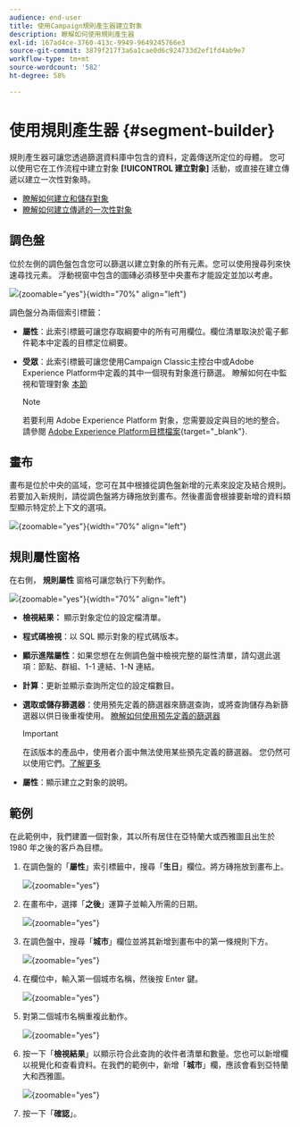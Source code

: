 ```yaml
---
audience: end-user
title: 使用Campaign規則產生器建立對象
description: 瞭解如何使用規則產生器
exl-id: 167ad4ce-3760-413c-9949-9649245766e3
source-git-commit: 3879f217f3a6a1cae0d6c924733d2ef1fd4ab9e7
workflow-type: tm+mt
source-wordcount: '582'
ht-degree: 58%

---
```


# 使用規則產生器 {#segment-builder}

規則產生器可讓您透過篩選資料庫中包含的資料，定義傳送所定位的母體。 您可以使用它在工作流程中建立對象 **[!UICONTROL 建立對象]** 活動，或直接在建立傳遞以建立一次性對象時。

* [瞭解如何建立和儲存對象](create-audience.md)
* [瞭解如何建立傳遞的一次性對象](one-time-audience.md)

## 調色盤

位於左側的調色盤包含您可以篩選以建立對象的所有元素。您可以使用搜尋列來快速尋找元素。 浮動視窗中包含的圖磚必須移至中央畫布才能設定並加以考慮。

![](assets/segment-builder2.png){zoomable=&quot;yes&quot;}{width="70%" align="left"}

調色盤分為兩個索引標籤：

* **屬性**：此索引標籤可讓您存取綱要中的所有可用欄位。欄位清單取決於電子郵件範本中定義的目標定位綱要。

* **受眾**：此索引標籤可讓您使用Campaign Classic主控台中或Adobe Experience Platform中定義的其中一個現有對象進行篩選。 瞭解如何在中監視和管理對象 [本節](manage-audience.md)

  >[!NOTE]
  >
  >若要利用 Adobe Experience Platform 對象，您需要設定與目的地的整合。請參閱 [Adobe Experience Platform目標檔案](https://experienceleague.adobe.com/docs/experience-platform/destinations/home.html?lang=zh-Hant){target="_blank"}.

## 畫布

畫布是位於中央的區域，您可在其中根據從調色盤新增的元素來設定及結合規則。若要加入新規則，請從調色盤將方磚拖放到畫布。然後畫面會根據要新增的資料類型顯示特定於上下文的選項。

![](assets/segment-builder4.png){zoomable=&quot;yes&quot;}{width="70%" align="left"}

## 規則屬性窗格

在右側， **規則屬性** 窗格可讓您執行下列動作。

![](assets/segment-builder5.png){zoomable=&quot;yes&quot;}{width="70%" align="left"}

* **檢視結果：** 顯示對象定位的設定檔清單。
* **程式碼檢視**：以 SQL 顯示對象的程式碼版本。
* **顯示進階屬性**：如果您想在左側調色盤中檢視完整的屬性清單，請勾選此選項：節點、群組、1-1 連結、1-N 連結。
* **計算**：更新並顯示查詢所定位的設定檔數目。
* **選取或儲存篩選器**：使用預先定義的篩選器來篩選查詢，或將查詢儲存為新篩選器以供日後重複使用。 [瞭解如何使用預先定義的篩選器](../get-started/predefined-filters.md)

  >[!IMPORTANT]
  >
  >在該版本的產品中，使用者介面中無法使用某些預先定義的篩選器。 您仍然可以使用它們。[了解更多](../get-started/guardrails.md#predefined-filters-filters-guardrails-limitations)

* **屬性**：顯示建立之對象的說明。

## 範例

在此範例中，我們建置一個對象，其以所有居住在亞特蘭大或西雅圖且出生於 1980 年之後的客戶為目標。

1. 在調色盤的「**屬性**」索引標籤中，搜尋「**生日**」欄位。將方磚拖放到畫布上。

   ![](assets/segment-builder6.png){zoomable=&quot;yes&quot;}

1. 在畫布中，選擇「**之後**」運算子並輸入所需的日期。

   ![](assets/segment-builder7.png){zoomable=&quot;yes&quot;}

1. 在調色盤中，搜尋「**城市**」欄位並將其新增到畫布中的第一條規則下方。

   ![](assets/segment-builder8.png){zoomable=&quot;yes&quot;}

1. 在欄位中，輸入第一個城市名稱，然後按 Enter 鍵。

   ![](assets/segment-builder9.png){zoomable=&quot;yes&quot;}

1. 對第二個城市名稱重複此動作。

   ![](assets/segment-builder10.png){zoomable=&quot;yes&quot;}

1. 按一下「**檢視結果**」以顯示符合此查詢的收件者清單和數量。您也可以新增欄以視覺化和查看資料。在我們的範例中，新增「**城巿**」欄，應該會看到亞特蘭大和西雅圖。

   ![](assets/segment-builder11.png){zoomable=&quot;yes&quot;}

1. 按一下「**確認**」。